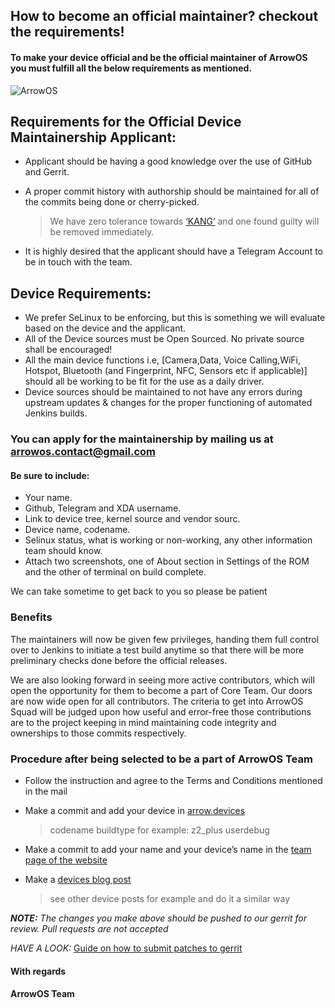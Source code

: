 ## How to become an official maintainer? checkout the requirements!

#### To make your device official and be the official maintainer of ArrowOS you must fulfill all the below requirements as mentioned.

![ArrowOS](https://blog.arrowos.net/assets/logo-15b22013af4e63f1b02b399b30628a24afee9fa0920528dee318333ce0c2e994.png)

## Requirements for the Official Device Maintainership Applicant:

-   Applicant should be having a good knowledge over the use of GitHub and Gerrit.
-   A proper commit history with authorship should be maintained for all of the commits being done or cherry-picked.
    
    > We have zero tolerance towards  [‘KANG’](https://www.urbandictionary.com/define.php?term=Kang)  and one found guilty will be removed immediately.
    
-   It is highly desired that the applicant should have a Telegram Account to be in touch with the team.

## Device Requirements:

-   We prefer SeLinux to be enforcing, but this is something we will evaluate based on the device and the applicant.
-   All of the Device sources must be Open Sourced. No private source shall be encouraged!
-   All the main device functions i.e, [Camera,Data, Voice Calling,WiFi, Hotspot, Bluetooth (and Fingerprint, NFC, Sensors etc if applicable)] should all be working to be fit for the use as a daily driver.
-   Device sources should be maintained to not have any errors during upstream updates & changes for the proper functioning of automated Jenkins builds.

### You can apply for the maintainership by mailing us at  [arrowos.contact@gmail.com](mailto:arrowos.contact@gmail.com)

#### Be sure to include:

-   Your name.
-   Github, Telegram and XDA username.
-   Link to device tree, kernel source and vendor sourc.
-   Device name, codename.
-   Selinux status, what is working or non-working, any other information team should know.
-   Attach two screenshots, one of About section in Settings of the ROM and the other of terminal on build complete.

We can take sometime to get back to you so please be patient

### Benefits

The maintainers will now be given few privileges, handing them full control over to Jenkins to initiate a test build anytime so that there will be more preliminary checks done before the official releases.

We are also looking forward in seeing more active contributors, which will open the opportunity for them to become a part of Core Team. Our doors are now wide open for all contributors. The criteria to get into ArrowOS Squad will be judged upon how useful and error-free those contributions are to the project keeping in mind maintaining code integrity and ownerships to those commits respectively.

### Procedure after being selected to be a part of ArrowOS Team

-   Follow the instruction and agree to the Terms and Conditions mentioned in the mail
-   Make a commit and add your device in  [arrow.devices](https://github.com/ArrowOS/android_vendor_arrow/blob/arrow-9.x/arrow.devices)
    
    > codename buildtype for example: z2_plus userdebug
    
-   Make a commit to add your name and your device’s name in the  [team page of the website](https://github.com/ArrowOS/web)
    
-   Make a  [devices blog post](https://github.com/ArrowOS/devices_wiki/tree/arrow/_posts)
    
    > see other device posts for example and do it a similar way
    

**_NOTE:_**  _The changes you make above should be pushed to our gerrit for review. Pull requests are not accepted_

_HAVE A LOOK:_  [Guide on how to submit patches to gerrit](https://blog.arrowos.net/posts/gerrit-guide)

#### With regards

#### ArrowOS Team
